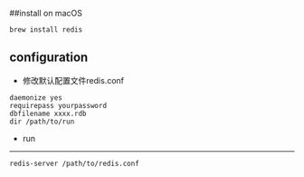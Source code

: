##install on macOS
```
brew install redis
```

## configuration
- 修改默认配置文件redis.conf

```
daemonize yes
requirepass yourpassword
dbfilename xxxx.rdb
dir /path/to/run

```

- run
------
```
redis-server /path/to/redis.conf
```
